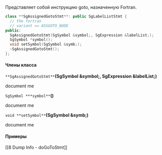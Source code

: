Представляет собой инструкцию goto, назначенную Fortran.

```cpp
class **SgAssignedGotoStmt**: public SgLabelListStmt {
  // the fortran 
  // variant == ASSGOTO_NODE
public:
  SgAssignedGotoStmt(SgSymbol &symbol;, SgExpression &labelList;);
  SgSymbol *symbol();
  void setSymbol(SgSymbol &symb;);
  ~SgAssignedGotoStmt();
};
```

#### Члены класса

`**SgAssignedGotoStmt**`**(SgSymbol &symbol;, SgExpression &labelList;)**

document me

`SgSymbol ***symbol**`**()**

document me

`void **setSymbol**`**(SgSymbol &symb;)**

document me

#### Примеры
[[8 Dump Info - doGoToStmt]]